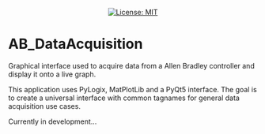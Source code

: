 
<div id="badges" align="center">
  
[![License: MIT](https://img.shields.io/badge/License-MIT-yellow.svg)](https://opensource.org/licenses/MIT)

</div>

# AB_DataAcquisition
Graphical interface used to acquire data from a Allen Bradley controller and display it onto a live graph.

This application uses PyLogix, MatPlotLib and a PyQt5 interface. The goal is to create a universal interface with common tagnames for general data acquisition use cases.

Currently in development...

